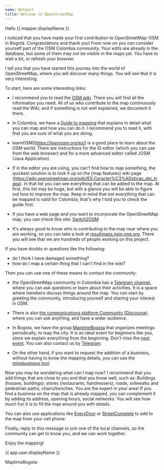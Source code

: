 ```yaml
---
name: Default
title: Welcome to OpenStreetMap
---
```


Hello {{ mapper.displayName }}

I noticed that you have made your first contribution to OpenStreetMap-OSM in Bogotá.
Congratulations and thank you!
From now on you can consider yourself part of the OSM Colombia community.
Your edits are already in the database, but some of them may not be visible in the maps yet. You have to wait a bit, or refresh your browser.

I tell you that you have started this journey into the world of OpenStreetMap, where you will discover many things.
You will see that it is very interesting.

To start, here are some interesting links:

* I recommend you to read the [OSM wiki](https://wiki.openstreetmap.org/wiki/ES:P%C3%A1gina_principal).
There you will find all the information you need.
All of us who contribute to the map continuously read the Wiki; and if something is not well explained, we document it there.

* In Colombia, we have a [Guide to mapping](https://wiki.openstreetmap.org/wiki/ES:Colombia/Gu%C3%ADa_para_mapear) that explains in detail what you can map and how you can do it.
I recommend you to read it, with that you are sure of what you are doing.

* learnOSM](https://learnosm.org/es/) is a good place to learn about the OSM world.
There are instructions for the iD editor (which you can use from the web browser) and for a more advanced editor called JOSM (Java Application).

* If in the editor you are using, you can't find how to map something, the quickest solution is to look it up on the [map features] wiki page (https://wiki.openstreetmap.org/wiki/ES:Caracter%C3%ADsticas_del_mapa).
In that list you can see everything that can be added to the map.
At first, this list may be huge, but with a glance you will be able to figure out how to improve the map.
Keep in mind that not everything that can be mapped is valid for Colombia; that's why I told you to check the guide first.

* If you have a web page and you want to incorporate the OpenStreetMap map, you can check this site: [Switch2OSM](https://switch2osm.org/)

* It's always good to know who is contributing to the map near where you are working, so you can take a look at [resultmaps.neis-one.org](https://resultmaps.neis-one.org/). There you will see that we are hundreds of people working on this project.

If you have doubts or questions like the following:

* do I think I have damaged something?
* how do I map a certain thing that I can't find in the wiki?

Then you can use one of these means to contact the community:

* the OpenStreetMap community in Colombia has a [Telegram channel](https://telegram.me/osmco), where you can ask questions or learn about their activities.
It is a space where members discuss things around the map.
You can start by greeting the community, introducing yourself and sharing your interest in OSM.

* There is also [the communications platform Community (Discourse)](https://community.openstreetmap.org/), where you can ask anything, and have a wider audience.

* In Bogota, we have the group [MaptimeBogota](https://maptime.io/bogota/) that organizes meetings periodically, to map the city.
It is an ideal event for beginners like you, since we explain everything from the beginning.
Don't miss the [next event](https://www.meetup.com/maptime-bogota-colombia-osm/).
You can also contact us by [Telegram](https://t.me/MaptimeBogota).

* On the other hand, if you want to request the addition of a business, without having to know the mapping details, you can use the [minebusiness tool](https://maptimebogota.github.io/minegocio/).

Now you may be wondering what can I map now?
I recommend that you add things that are close to you and that you know well, such as:
Buildings (houses, buildings); stores (restaurants, hairdressers), roads, sidewalks and pedestrian paths; chairs/benches.
You are the expert in your area!
If you find a business on the map that is already mapped, you can complement it by adding its address, opening hours, social networks. 
You will see how much fun it is to fill the map around you with details.

You can also use applications like [EveryDoor](https://every-door.app/) or [StreetComplete](https://streetcomplete.app/) to add to the map from your cell phone.

Finally, reply to this message or join one of the local channels, so the community can get to know you, and we can work together.

Enjoy the mapping!


{{ app.user.displayName }}

MaptimeBogota
